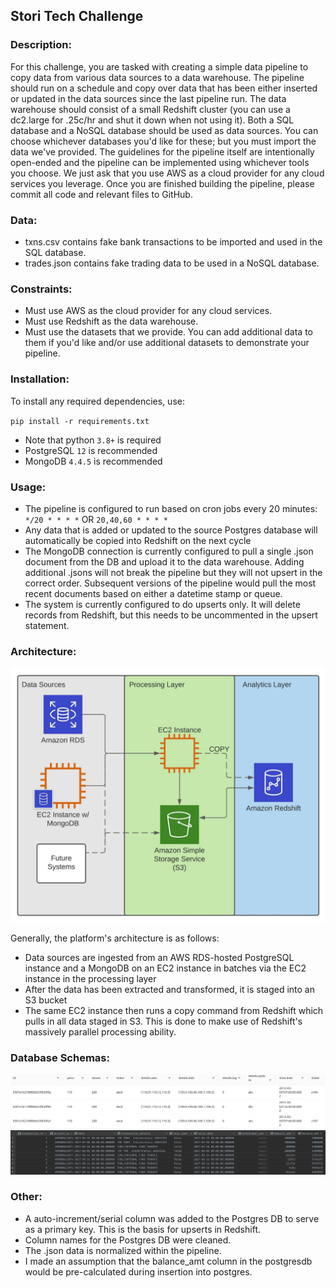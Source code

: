 ## Stori Tech Challenge

### Description:
For this challenge, you are tasked with creating a simple data pipeline to copy data from various data sources to a data warehouse. The pipeline should run on a schedule and copy over data that has been either inserted or updated in the data sources since the last pipeline run.
The data warehouse should consist of a small Redshift cluster (you can use a dc2.large for .25c/hr and shut it down when not using it). Both a SQL database and a NoSQL database should be used as data sources. You can choose whichever databases you'd like for these; but you must import the data we've provided.
The guidelines for the pipeline itself are intentionally open-ended and the pipeline can be implemented using whichever tools you choose. We just ask that you use AWS as a cloud provider for any cloud services you leverage. Once you are finished building the pipeline, please commit all code and relevant files to GitHub.

### Data:
* txns.csv contains fake bank transactions to be imported and used in the SQL database.
* trades.json contains fake trading data to be used in a NoSQL database.

### Constraints:
* Must use AWS as the cloud provider for any cloud services.
* Must use Redshift as the data warehouse.
* Must use the datasets that we provide. You can add additional data to them if you'd like and/or use additional datasets to demonstrate your pipeline.

### Installation:

To install any required dependencies, use:

`pip install -r requirements.txt`

* Note that python `3.8+` is required
* PostgreSQL `12` is recommended
* MongoDB `4.4.5` is recommended

### Usage:

* The pipeline is configured to run based on cron jobs every 20 minutes: `*/20 * * * *` OR `20,40,60 * * * *`
* Any data that is added or updated to the source Postgres database will automatically be copied into Redshift on the next cycle
* The MongoDB connection is currently configured to pull a single .json document from the DB and upload it to the data warehouse. Adding additional .jsons will not break the pipeline but they will not upsert in the correct order. Subsequent versions of the pipeline would pull the most recent documents based on either a datetime stamp or queue.
* The system is currently configured to do upserts only. It will delete records from Redshift, but this needs to be uncommented in the upsert statement.

### Architecture:
![](architecture_diagram.jpeg)

Generally, the platform's architecture is as follows:
* Data sources are ingested from an AWS RDS-hosted PostgreSQL instance and a MongoDB on an EC2 instance in batches via the EC2 instance in the processing layer
* After the data has been extracted and transformed, it is staged into an S3 bucket
* The same EC2 instance then runs a copy command from Redshift which pulls in all data staged in S3. This is done to make use of Redshift's massively parallel processing ability.

### Database Schemas:
![](redshift_schema.png)
![](postgres_schema.png)

### Other:
* A auto-increment/serial column was added to the Postgres DB to serve as a primary key. This is the basis for upserts in Redshift.
* Column names for the Postgres DB were cleaned.
* The .json data is normalized within the pipeline.
* I made an assumption that the balance_amt column in the postgresdb would be pre-calculated during insertion into postgres.